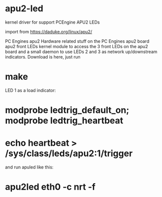 # apu2-led
kernel driver for support PCEngine APU2 LEDs

import from https://daduke.org/linux/apu2/

PC Engines apu2
Hardware related stuff on the PC Engines apu2 board
apu2 front LEDs
kernel module to access the 3 front LEDs on the apu2 board and a small daemon to use LEDs 2 and 3 as network up/downstream indicators. Download is here, just run
# make
LED 1 as a load indicator:
# modprobe ledtrig_default_on; modprobe ledtrig_heartbeat
# echo heartbeat > /sys/class/leds/apu2:1/trigger
and run apuled like this:
# apu2led eth0 -c nrt -f

